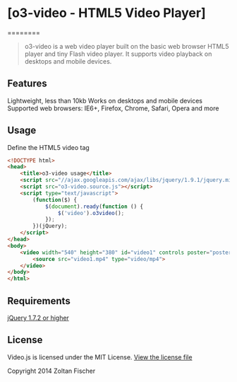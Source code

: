 # [o3-video - HTML5 Video Player]
========

> o3-video is a web video player built on the basic web browser HTML5 player and tiny Flash video player. It supports video playback on desktops and mobile devices.

## Features

Lightweight, less than 10kb
Works on desktops and mobile devices
Supported web browsers: IE6+, Firefox, Chrome, Safari, Opera and more  

## Usage

Define the HTML5 video tag

```html
<!DOCTYPE html>
<head>
	<title>o3-video usage</title>	
	<script src="//ajax.googleapis.com/ajax/libs/jquery/1.9.1/jquery.min.js"></script>
	<script src="o3-video.source.js"></script>
	<script type="text/javascript">
	    (function($) {
	        $(document).ready(function () {                             
	            $('video').o3video();        
	        });
	    })(jQuery);
	</script>
</head>
<body>
	<video width="540" height="380" id="video1" controls poster="poster1.jpg">
		<source src="video1.mp4" type="video/mp4"> 
	</video>
</body>
</html>
```

## Requirements

[jQuery 1.7.2 or higher](http://jquery.com/download)

## License

Video.js is licensed under the MIT License. [View the license file](LICENSE)

Copyright 2014 Zoltan Fischer
